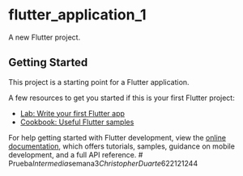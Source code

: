 # flutter_application_1

A new Flutter project.

## Getting Started

This project is a starting point for a Flutter application.

A few resources to get you started if this is your first Flutter project:

- [Lab: Write your first Flutter app](https://docs.flutter.dev/get-started/codelab)
- [Cookbook: Useful Flutter samples](https://docs.flutter.dev/cookbook)

For help getting started with Flutter development, view the
[online documentation](https://docs.flutter.dev/), which offers tutorials,
samples, guidance on mobile development, and a full API reference.
#   P r u e b a _ I n t e r m e d i a _ s e m a n a 3 _ C h r i s t o p h e r D u a r t e _ 6 2 2 1 2 1 2 4 4  
 